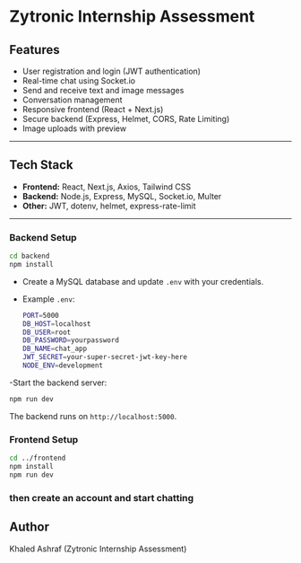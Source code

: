 # Zytronic Internship Assessment

## Features

- User registration and login (JWT authentication)
- Real-time chat using Socket.io
- Send and receive text and image messages
- Conversation management
- Responsive frontend (React + Next.js)
- Secure backend (Express, Helmet, CORS, Rate Limiting)
- Image uploads with preview

---

## Tech Stack

- **Frontend:** React, Next.js, Axios, Tailwind CSS
- **Backend:** Node.js, Express, MySQL, Socket.io, Multer
- **Other:** JWT, dotenv, helmet, express-rate-limit

---

### Backend Setup

```sh
cd backend
npm install
```

- Create a MySQL database and update `.env` with your credentials.
- Example `.env`:

  ```sh
  PORT=5000
  DB_HOST=localhost
  DB_USER=root
  DB_PASSWORD=yourpassword
  DB_NAME=chat_app
  JWT_SECRET=your-super-secret-jwt-key-here
  NODE_ENV=development
  ```

-Start the backend server:

  ```sh
  npm run dev
  ```
  The backend runs on `http://localhost:5000`.

### Frontend Setup

```sh
cd ../frontend
npm install
npm run dev
```

### then create an account and start chatting

## Author

Khaled Ashraf (Zytronic Internship Assessment)